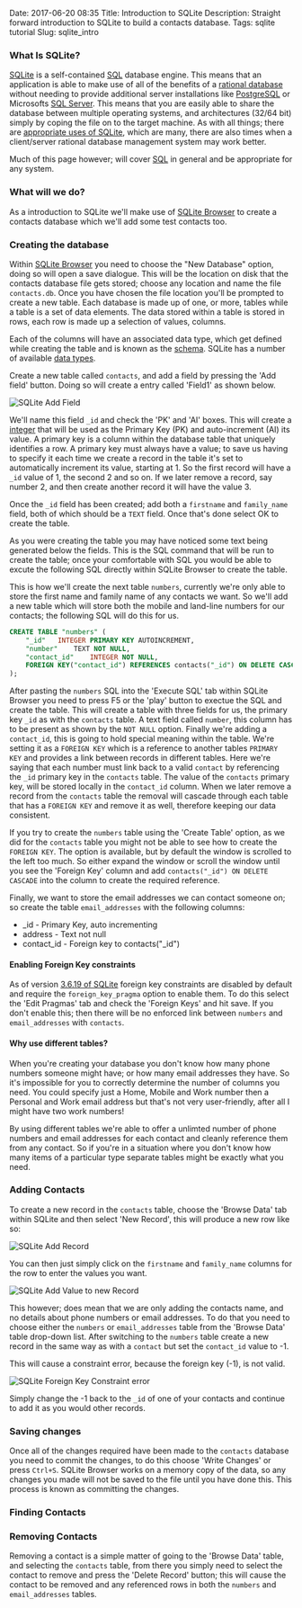Date: 2017-06-20 08:35
Title: Introduction to SQLite
Description: Straight forward introduction to SQLite to build a contacts database.
Tags: sqlite tutorial
Slug: sqlite_intro

### What Is SQLite?
[SQLite](https://www.sqlite.org) is a self-contained [SQL](https://en.wikipedia.org/wiki/SQL) database engine. This means that an application is able to make use of all of the benefits of a [rational database](https://en.wikipedia.org/wiki/Relational_database_management_system) without needing to provide additional server installations like [PostgreSQL](https://www.postgresql.org/) or Microsofts [SQL Server](https://www.microsoft.com/en-us/sql-server). This means that you are easily able to share the database between multiple operating systems, and architectures (32/64 bit) simply by coping the file on to the target machine. As with all things; there are [appropriate uses of SQLite](https://sqlite.org/whentouse.html), which are many, there are also times when a client/server rational database management system may work better.

Much of this page however; will cover [SQL](https://en.wikipedia.org/wiki/SQL) in general and be appropriate for any system.

### What will we do?
As a introduction to SQLite we'll make use of [SQLite Browser](http://sqlitebrowser.org/) to create a contacts database which we'll add some test contacts too.

### Creating the database
Within [SQLite Browser](http://sqlitebrowser.org/) you need to choose the "New Database" option, doing so will open a save dialogue. This will be the location on disk that the contacts database file gets stored; choose any location and name the file `contacts.db`. Once you have chosen the file location you'll be prompted to create a new table. Each database is made up of one, or more, tables while a table is a set of data elements. The data stored within a table is stored in rows, each row is made up a selection of values, columns.

Each of the columns will have an associated data type, which get defined while creating the table and is known as the [schema](https://en.wikipedia.org/wiki/Database_schema). SQLite has a number of available [data types](https://www.sqlite.org/datatype3.html).

Create a new table called `contacts`, and add a field by pressing the 'Add field' button. Doing so will create a entry called 'Field1' as shown below.

![SQLite Add Field](/theme/images/intro_sqlite/sqlite_add_field.png "Add Field in SQLite Browser")

We'll name this field `_id` and check the 'PK' and 'AI' boxes. This will create a [integer](https://en.wikipedia.org/wiki/Integer) that will be used as the Primary Key (PK) and auto-increment (AI) its value. A primary key is a column within the database table that uniquely identifies a row. A primary key must always have a value; to save us having to specify it each time we create a record in the table it's set to automatically increment its value, starting at 1. So the first record will have a `_id` value of 1, the second 2 and so on. If we later remove a record, say number 2, and then create another record it will have the value 3.

Once the `_id` field has been created; add both a `firstname` and `family_name` field, both of which should be a `TEXT` field. Once that's done select OK to create the table.

As you were creating the table you may have noticed some text being generated below the fields. This is the SQL command that will be run to create the table; once your comfortable with SQL you would be able to excute the following SQL directly within SQLite Browser to create the table.

This is how we'll create the next table `numbers`, currently we're only able to store the first name and family name of any contacts we want. So we'll add a new table which will store both the mobile and land-line numbers for our contacts; the following SQL will do this for us.
```sql
CREATE TABLE "numbers" (
	"_id"	INTEGER PRIMARY KEY AUTOINCREMENT,
	"number"	TEXT NOT NULL,
	"contact_id"	INTEGER NOT NULL,
	FOREIGN KEY("contact_id") REFERENCES contacts("_id") ON DELETE CASCADE
);
```
After pasting the `numbers` SQL into the 'Execute SQL' tab within SQLite Browser you need to press F5 or the 'play' button to exectue the SQL and create the table. This will create a table with three fields for us, the primary key `_id` as with the `contacts` table. A text field called `number`, this column has to be present as shown by the `NOT NULL` option. Finally we're adding a `contact_id`, this is going to hold special meaning within the table. We're setting it as a `FOREIGN KEY` which is a reference to another tables `PRIMARY KEY` and provides a link between records in different tables. Here we're saying that each number must link back to a valid `contact` by referencing the `_id` primary key in the `contacts` table. The value of the `contacts` primary key, will be stored locally in the `contact_id` column. When we later remove a record from the `contacts` table the removal will cascade through each table that has a `FOREIGN KEY` and remove it as well, therefore keeping our data consistent.

If you try to create the `numbers` table using the 'Create Table' option, as we did for the `contacts` table you might not be able to see how to create the `FOREIGN KEY`. The option is available, but by default the window is scrolled to the left too much. So either expand the window or scroll the window until you see the 'Foreign Key' column and add `contacts("_id") ON DELETE CASCADE` into the column to create the required reference.

Finally, we want to store the email addresses we can contact someone on; so create the table `email_addresses` with the following columns:

* _id - Primary Key, auto incrementing
* address - Text not null
* contact_id - Foreign key to contacts("_id")

#### Enabling Foreign Key constraints

As of version [3.6.19 of SQLite](http://www.sqlite.org/releaselog/3_6_19.html) foreign key constraints are disabled by default and require the `foreign_key_pragma` option to enable them. To do this select the 'Edit Pragmas' tab and check the 'Foreign Keys' and hit save. If you don't enable this; then there will be no enforced link between `numbers` and `email_addresses` with `contacts`.

#### Why use different tables?
When you're creating your database you don't know how many phone numbers someone might have; or how many email addresses they have. So it's impossible for you to correctly determine the number of columns you need. You could specify just a Home, Mobile and Work number then a Personal and Work email address but that's not very user-friendly, after all I might have two work numbers!

By using different tables we're able to offer a unlimted number of phone numbers and email addresses for each contact and cleanly reference them from any contact. So if you're in a situation where you don't know how many items of a particular type separate tables might be exactly what you need.

### Adding Contacts
To create a new record in the `contacts` table, choose the 'Browse Data' tab within SQLite and then select 'New Record', this will produce a new row like so:

![SQLite Add Record](/theme/images/intro_sqlite/new_record.png "Add Table record in SQLite Browser")

You can then just simply click on the `firstname` and `family_name` columns for the row to enter the values you want.

![SQLite Add Value to new Record](/theme/images/intro_sqlite/new_record_add_val.png "Set column value when adding new row")

This however; does mean that we are only adding the contacts name, and no details about phone numbers or email addresses. To do that you need to choose either the `numbers` or `email_addresses` table from the 'Browse Data' table drop-down list. After switching to the `numbers` table create a new record in the same way as with a `contact` but set the `contact_id` value to -1.

This will cause a constraint error, because the foreign key (-1), is not valid.

![SQLite Foreign Key Constraint error](/theme/images/intro_sqlite/add_record_fk_error.png "Foreign Key constraint error")

Simply change the -1 back to the `_id` of one of your contacts and continue to add it as you would other records.

### Saving changes
Once all of the changes required have been made to the `contacts` database you need to commit the changes, to do this choose 'Write Changes' or press `Ctrl+S`. SQLite Browser works on a memory copy of the data, so any changes you made will not be saved to the file until you have done this. This process is known as committing the changes.

### Finding Contacts


### Removing Contacts
Removing a contact is a simple matter of going to the 'Browse Data' table, and selecting the `contacts` table, from there you simply need to select the contact to remove and press the 'Delete Record' button; this will cause the contact to be removed and any referenced rows in both the `numbers` and `email_addresses` tables.
